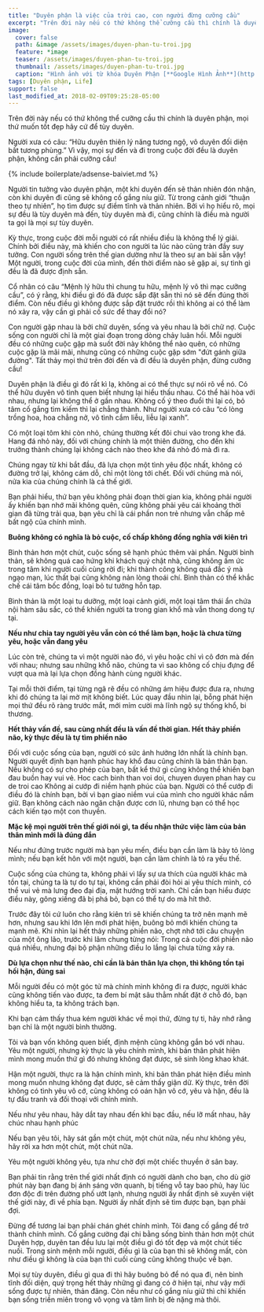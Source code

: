 ```yaml
---
title: "Duyên phận là việc của trời cao, con người đừng cưỡng cầu"
excerpt: "Trên đời này nếu có thứ không thể cưỡng cầu thì chính là duyên phận, mọi thứ muốn tốt đẹp hãy cứ để tùy duyên."
image: 
  cover: false
  path: &image /assets/images/duyen-phan-tu-troi.jpg
  feature: *image
  teaser: /assets/images/duyen-phan-tu-troi.jpg
  thumbnail: /assets/images/duyen-phan-tu-troi.jpg
  caption: "Hình ảnh với từ khóa Duyên Phận [**Google Hình Ảnh**](http://google.com)"
tags: [Duyên phận, Life]
support: false
last_modified_at: 2018-02-09T09:25:28-05:00
---
```


Trên đời này nếu có thứ không thể cưỡng cầu thì chính là duyên phận, mọi thứ muốn tốt đẹp hãy cứ để tùy duyên.

Người xưa có câu: “Hữu duyên thiên lý năng tương ngộ, vô duyên đối diện bất tương phùng.” Vì vậy, mọi sự đến và đi trong cuộc đời đều là duyên phận, không cần phải cưỡng cầu!

{% include boilerplate/adsense-baiviet.md %}


Người tin tưởng vào duyên phận, một khi duyên đến sẽ thản nhiên đón nhận, còn khi duyên đi cũng sẽ không cố gắng níu giữ. Từ trong cảnh giới “thuận theo tự nhiên”, họ tìm được sự điềm tĩnh và thản nhiên. Bởi vì họ hiểu rõ, mọi sự đều là tùy duyên mà đến, tùy duyên mà đi, cũng chính là điều mà người ta gọi là mọi sự tùy duyên.

Kỳ thực, trong cuộc đời mỗi người có rất nhiều điều là không thể lý giải. Chính bởi điều này, mà khiến cho con người ta lúc nào cũng tràn đầy suy tưởng. Con người sống trên thế gian dường như là theo sự an bài sẵn vậy! Một người, trong cuộc đời của mình, đến thời điểm nào sẽ gặp ai, sự tình gì đều là đã được định sẵn.

Cổ nhân có câu “Mệnh lý hữu thì chung tu hữu, mệnh lý vô thì mạc cưỡng cầu”, có ý rằng, khi điều gì đó đã được sắp đặt sẵn thì nó sẽ đến đúng thời điểm. Còn nếu điều gì không được sắp đặt trước rồi thì không ai có thể làm nó xảy ra, vậy cần gì phải cố sức để thay đổi nó?

Con người gặp nhau là bởi chữ duyên, sống và yêu nhau là bởi chữ nợ. Cuộc sống con người chỉ là một giai đoạn trong dòng chảy luân hồi. Mỗi người đều có những cuộc gặp mà suốt đời này không thể nào quên, có những cuộc gặp là mãi mãi, nhưng cũng có những cuộc gặp sớm "đứt gánh giữa đường". Tất thảy mọi thứ trên đời đến và đi đều là duyên phận, đừng cưỡng cầu!

Duyên phận là điều gì đó rất kì lạ, không ai có thể thực sự nói rõ về nó. Có thể hữu duyên vô tình quen biết nhưng lại hiểu thấu nhau. Có thể hài hòa với nhau, nhưng lại không thể ở gần nhau. Không cố ý theo đuổi thì lại có, bỏ tâm cố gắng tìm kiếm thì lại chẳng thành. Như người xưa có câu “có lòng trồng hoa, hoa chẳng nở, vô tình cắm liễu, liễu lại xanh”.

Có một loại tôm khi còn nhỏ, chúng thường kết đôi chui vào trong khe đá. Hang đá nhỏ này, đối với chúng chính là một thiên đường, cho đến khi trưởng thành chúng lại không cách nào theo khe đá nhỏ đó mà đi ra.

Chúng ngay từ khi bắt đầu, đã lựa chọn một tình yêu độc nhất, không có đường trở lại, không cám dỗ, chỉ một lòng tới chết. Đối với chúng mà nói, nửa kia của chúng chính là cả thế giới.

Bạn phải hiểu, thứ bạn yêu không phải đoạn thời gian kia, không phải người ấy khiến bạn nhớ mãi không quên, cũng không phải yêu cái khoảng thời gian đã từng trải qua, bạn yêu chỉ là cái phần non trẻ nhưng vẫn chấp mê bất ngộ của chính mình.

**Buông không có nghĩa là bỏ cuộc, cố chấp không đồng nghĩa với kiên trì**

Bình thản hơn một chút, cuộc sống sẽ hạnh phúc thêm vài phần. Người bình thản, sẽ không quá cao hứng khi khách quý chật nhà, cũng không ấm ức trong tâm khi người cuối cùng rời đi; khi thành công không quá đắc ý mà ngạo mạn, lúc thất bại cũng không nản lòng thoái chí. Bình thản có thể khắc chế cái tâm bốc đồng, loại bỏ tư tưởng hỗn tạp.

Bình thản là một loại tu dưỡng, một loại cảnh giới, một loại tâm thái ẩn chứa nội hàm sâu sắc, có thể khiến người ta trong gian khổ mà vẫn thong dong tự tại.

**Nếu như chia tay người yêu vẫn còn có thể làm bạn, hoặc là chưa từng yêu, hoặc vẫn đang yêu**

Lúc còn trẻ, chúng ta vì một người nào đó, vì yêu hoặc chỉ vì cô đơn mà đến với nhau; nhưng sau những khổ não, chúng ta vì sao không cố chịu đựng để vượt qua mà lại lựa chọn đồng hành cùng người khác.

Tại mỗi thời điểm, tại từng ngã rẽ đều có những ám hiệu được đưa ra, nhưng khi đó chúng ta lại mờ mịt không biết. Lúc quay đầu nhìn lại, bỗng phát hiện mọi thứ đều rõ ràng trước mắt, mới mỉm cười mà lĩnh ngộ sự thống khổ, bi thương.

**Hết thảy vấn đề, sau cùng nhất đều là vấn đề thời gian. Hết thảy phiền não, kỳ thực đều là tự tìm phiền não**

Đối với cuộc sống của bạn, người có sức ảnh hưởng lớn nhất là chính bạn. Người quyết định bạn hạnh phúc hay khổ đau cũng chính là bản thân bạn. Nếu không có sự cho phép của bạn, bất kể thứ gì cũng không thể khiến bạn đau buồn hay vui vẻ. Hoc cach binh than voi doi, chuyen duyen phan hay cu de troi cao
Không ai cướp đi niềm hạnh phúc của bạn. Người có thể cướp đi điều đó là chính bạn, bởi vì bạn giao niềm vui của mình cho người khác nắm giữ. Bạn không cách nào ngăn chặn được cơn lũ, nhưng bạn có thể học cách kiến tạo một con thuyền.

**Mặc kệ mọi người trên thế giới nói gì, ta đều nhận thức việc làm của bản thân mình mới là đúng đắn**

Nếu như đứng trước người mà bạn yêu mến, điều bạn cần làm là bày tỏ lòng mình; nếu bạn kết hôn với một người, bạn cần làm chính là tỏ ra yếu thế.

Cuộc sống của chúng ta, không phải vì lấy sự ưa thích của người khác mà tồn tại, chúng ta là tự do tự tại, không cần phải đòi hỏi ai yêu thích mình, có thể vui vẻ mà lưng đeo đại địa, mặt hướng trời xanh. Chỉ cần bạn hiểu được điều này, gông xiềng đã bị phá bỏ, bạn có thể tự do mà hít thở.

Trước đây tôi cứ luôn cho rằng kiên trì sẽ khiến chúng ta trở nên mạnh mẽ hơn, nhưng sau khi lớn lên mới phát hiện, buông bỏ mới khiến chúng ta mạnh mẽ.
Khi nhìn lại hết thảy những phiền não, chợt nhớ tới câu chuyện của một ông lão, trước khi lâm chung từng nói: Trong cả cuộc đời phiền não quá nhiều, nhưng đại bộ phận những điều lo lắng lại chưa từng xảy ra.

**Dù lựa chọn như thế nào, chỉ cần là bản thân lựa chọn, thì không tồn tại hối hận, đúng sai**

Mỗi người đều có một góc tử mà chính mình không đi ra được, người khác cũng không tiến vào được, ta đem bí mật sâu thẳm nhất đặt ở chỗ đó, bạn không hiểu ta, ta không trách bạn.

Khi bạn cảm thấy thua kém người khác về mọi thứ, đừng tự ti, hãy nhớ rằng bạn chỉ là một người bình thường.

Tôi và bạn vốn không quen biết, định mệnh cũng không gắn bó với nhau. Yêu một người, nhưng kỳ thực là yêu chính mình, khi bản thân phát hiện mình mong muốn thứ gì đó nhưng không đạt được, sẽ sinh lòng khao khát.

Hận một người, thực ra là hận chính mình, khi bản thân phát hiện điều mình mong muốn nhưng không đạt được, sẽ cảm thấy giận dữ. Kỳ thực, trên đời không có tình yêu vô cớ, cũng không có oán hận vô cớ, yêu và hận, đều là tự đấu tranh và đối thoại với chính mình.

Nếu như yêu nhau, hãy dắt tay nhau đến khi bạc đầu, nếu lỡ mất nhau, hãy chúc nhau hạnh phúc

Nếu bạn yêu tôi, hãy sát gần một chút, một chút nữa, nếu như không yêu, hãy rời xa hơn một chút, một chút nữa.

Yêu một người không yêu, tựa như chờ đợi một chiếc thuyền ở sân bay.

Bạn phải tin rằng trên thế giới nhất định có người dành cho bạn, cho dù giờ phút này bạn đang bị ánh sáng vờn quanh, bị tiếng vỗ tay bao phủ, hay lúc đơn độc đi trên đường phố ướt lạnh, nhưng người ấy nhất định sẽ xuyên việt thế giới này, đi về phía bạn. Người ấy nhất định sẽ tìm được bạn, bạn phải đợi.

Đừng để tương lai bạn phải chán ghét chính mình. Tôi đang cố gắng để trở thành chính mình. Cố gắng cường đại chi bằng sống bình thản hơn một chút
Duyên hợp, duyên tan đều lưu lại một điều gì đó tốt đẹp và một chút tiếc nuối. Trong sinh mệnh mỗi người, điều gì là của bạn thì sẽ không mất, còn như điều gì không là của bạn thì cuối cùng cũng không thuộc về bạn.

Mọi sự tùy duyên, điều gì qua đi thì hãy buông bỏ để nó qua đi, nên bình tĩnh đối diện, quý trọng hết thảy những gì đang có ở hiện tại, như vậy mới sống được tự nhiên, thản đãng. Còn nếu như cố gắng níu giữ thì chỉ khiến bạn sống triền miên trong vô vọng và tâm linh bị đè nặng mà thôi.